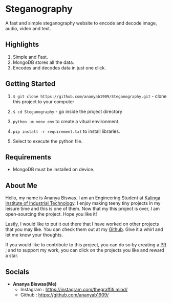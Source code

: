 # Steganography

A fast and simple steganography website to encode and decode image, audio, video and text. 

## Highlights
1. Simple and Fast.
2. MongoDB stores all the data.
3. Encodes and decodes data in just one click.


## Getting Started
1. `$ git clone https://github.com/ananyab1909/Steganography.git` - clone this project to your computer
2. `$ cd Steganography` - go inside the project directory

3. `python -m venv env` to create a vitual environment.    
4. `pip install -r requirement.txt` to install libraries.
5. Select to execute the python file.


## Requirements
- MongoDB must be installed on device.

## About Me
Hello, my name is Ananya Biswas. I am an Engineering Student at [Kalinga Institute of Industrial Technology](https://kiit.ac.in/). I enjoy making teeny tiny projects in
my leisure time and this is one of them. Now that my this project is over, I am open-sourcing the project. Hope you like it!

Lastly, I would like to put it out there that I have worked on other projects that you may like. You can check them out at my [Github](https://github.com/ananyab1909/). Give it a whirl and let me know your thoughts.

If you would like to contribute to this project, you can do so by creating a [PR](https://help.github.com/articles/about-pull-requests/) ; and to support my work, you can click on the projects you like and reward a star.

## Socials

- __Ananya Biswas(Me)__
    - Instagram : https://instagram.com/thegraffiti.mind/
    - Github : https://github.com/ananyab1909/
